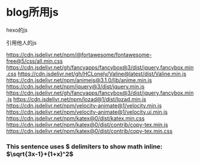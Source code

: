 # blog所用js

hexo的js

引用他人的js

https://cdn.jsdelivr.net/npm/@fortawesome/fontawesome-free@5/css/all.min.css
https://cdn.jsdelivr.net/gh/fancyapps/fancybox@3/dist/jquery.fancybox.min.css
https://cdn.jsdelivr.net/gh/HCLonely/Valine@latest/dist/Valine.min.js
https://cdn.jsdelivr.net/npm/animejs@3.1.0/lib/anime.min.js
https://cdn.jsdelivr.net/npm/jquery@3/dist/jquery.min.js
https://cdn.jsdelivr.net/gh/fancyapps/fancybox@3/dist/jquery.fancybox.min.js
https://cdn.jsdelivr.net/npm/lozad@1/dist/lozad.min.js
https://cdn.jsdelivr.net/npm/velocity-animate@1/velocity.min.js
https://cdn.jsdelivr.net/npm/velocity-animate@1/velocity.ui.min.js
https://cdn.jsdelivr.net/npm/katex@0/dist/katex.min.css
https://cdn.jsdelivr.net/npm/katex@0/dist/contrib/copy-tex.min.js
https://cdn.jsdelivr.net/npm/katex@0/dist/contrib/copy-tex.min.css


### This sentence uses $ delimiters to show math inline: $\sqrt{3x-1}+(1+x)^2$

